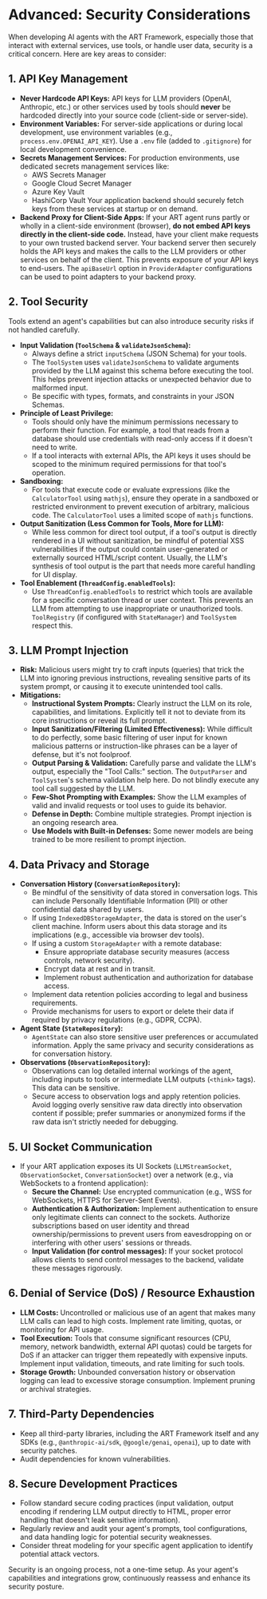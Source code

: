 # Advanced: Security Considerations

When developing AI agents with the ART Framework, especially those that interact with external services, use tools, or handle user data, security is a critical concern. Here are key areas to consider:

## 1. API Key Management

*   **Never Hardcode API Keys:** API keys for LLM providers (OpenAI, Anthropic, etc.) or other services used by tools should **never** be hardcoded directly into your source code (client-side or server-side).
*   **Environment Variables:** For server-side applications or during local development, use environment variables (e.g., `process.env.OPENAI_API_KEY`). Use a `.env` file (added to `.gitignore`) for local development convenience.
*   **Secrets Management Services:** For production environments, use dedicated secrets management services like:
    *   AWS Secrets Manager
    *   Google Cloud Secret Manager
    *   Azure Key Vault
    *   HashiCorp Vault
    Your application backend should securely fetch keys from these services at startup or on demand.
*   **Backend Proxy for Client-Side Apps:** If your ART agent runs partly or wholly in a client-side environment (browser), **do not embed API keys directly in the client-side code.** Instead, have your client make requests to your own trusted backend server. Your backend server then securely holds the API keys and makes the calls to the LLM providers or other services on behalf of the client. This prevents exposure of your API keys to end-users. The `apiBaseUrl` option in `ProviderAdapter` configurations can be used to point adapters to your backend proxy.

## 2. Tool Security

Tools extend an agent's capabilities but can also introduce security risks if not handled carefully.

*   **Input Validation (`ToolSchema` & `validateJsonSchema`):**
    *   Always define a strict `inputSchema` (JSON Schema) for your tools.
    *   The `ToolSystem` uses `validateJsonSchema` to validate arguments provided by the LLM against this schema before executing the tool. This helps prevent injection attacks or unexpected behavior due to malformed input.
    *   Be specific with types, formats, and constraints in your JSON Schemas.
*   **Principle of Least Privilege:**
    *   Tools should only have the minimum permissions necessary to perform their function. For example, a tool that reads from a database should use credentials with read-only access if it doesn't need to write.
    *   If a tool interacts with external APIs, the API keys it uses should be scoped to the minimum required permissions for that tool's operation.
*   **Sandboxing:**
    *   For tools that execute code or evaluate expressions (like the `CalculatorTool` using `mathjs`), ensure they operate in a sandboxed or restricted environment to prevent execution of arbitrary, malicious code. The `CalculatorTool` uses a limited scope of `mathjs` functions.
*   **Output Sanitization (Less Common for Tools, More for LLM):**
    *   While less common for direct tool output, if a tool's output is directly rendered in a UI without sanitization, be mindful of potential XSS vulnerabilities if the output could contain user-generated or externally sourced HTML/script content. Usually, the LLM's synthesis of tool output is the part that needs more careful handling for UI display.
*   **Tool Enablement (`ThreadConfig.enabledTools`):**
    *   Use `ThreadConfig.enabledTools` to restrict which tools are available for a specific conversation thread or user context. This prevents an LLM from attempting to use inappropriate or unauthorized tools. `ToolRegistry` (if configured with `StateManager`) and `ToolSystem` respect this.

## 3. LLM Prompt Injection

*   **Risk:** Malicious users might try to craft inputs (queries) that trick the LLM into ignoring previous instructions, revealing sensitive parts of its system prompt, or causing it to execute unintended tool calls.
*   **Mitigations:**
    *   **Instructional System Prompts:** Clearly instruct the LLM on its role, capabilities, and limitations. Explicitly tell it not to deviate from its core instructions or reveal its full prompt.
    *   **Input Sanitization/Filtering (Limited Effectiveness):** While difficult to do perfectly, some basic filtering of user input for known malicious patterns or instruction-like phrases can be a layer of defense, but it's not foolproof.
    *   **Output Parsing & Validation:** Carefully parse and validate the LLM's output, especially the "Tool Calls:" section. The `OutputParser` and `ToolSystem`'s schema validation help here. Do not blindly execute any tool call suggested by the LLM.
    *   **Few-Shot Prompting with Examples:** Show the LLM examples of valid and invalid requests or tool uses to guide its behavior.
    *   **Defense in Depth:** Combine multiple strategies. Prompt injection is an ongoing research area.
    *   **Use Models with Built-in Defenses:** Some newer models are being trained to be more resilient to prompt injection.

## 4. Data Privacy and Storage

*   **Conversation History (`ConversationRepository`):**
    *   Be mindful of the sensitivity of data stored in conversation logs. This can include Personally Identifiable Information (PII) or other confidential data shared by users.
    *   If using `IndexedDBStorageAdapter`, the data is stored on the user's client machine. Inform users about this data storage and its implications (e.g., accessible via browser dev tools).
    *   If using a custom `StorageAdapter` with a remote database:
        *   Ensure appropriate database security measures (access controls, network security).
        *   Encrypt data at rest and in transit.
        *   Implement robust authentication and authorization for database access.
    *   Implement data retention policies according to legal and business requirements.
    *   Provide mechanisms for users to export or delete their data if required by privacy regulations (e.g., GDPR, CCPA).
*   **Agent State (`StateRepository`):**
    *   `AgentState` can also store sensitive user preferences or accumulated information. Apply the same privacy and security considerations as for conversation history.
*   **Observations (`ObservationRepository`):**
    *   Observations can log detailed internal workings of the agent, including inputs to tools or intermediate LLM outputs (`<think>` tags). This data can be sensitive.
    *   Secure access to observation logs and apply retention policies. Avoid logging overly sensitive raw data directly into observation content if possible; prefer summaries or anonymized forms if the raw data isn't strictly needed for debugging.

## 5. UI Socket Communication

*   If your ART application exposes its UI Sockets (`LLMStreamSocket`, `ObservationSocket`, `ConversationSocket`) over a network (e.g., via WebSockets to a frontend application):
    *   **Secure the Channel:** Use encrypted communication (e.g., WSS for WebSockets, HTTPS for Server-Sent Events).
    *   **Authentication & Authorization:** Implement authentication to ensure only legitimate clients can connect to the sockets. Authorize subscriptions based on user identity and thread ownership/permissions to prevent users from eavesdropping on or interfering with other users' sessions or threads.
    *   **Input Validation (for control messages):** If your socket protocol allows clients to send control messages to the backend, validate these messages rigorously.

## 6. Denial of Service (DoS) / Resource Exhaustion

*   **LLM Costs:** Uncontrolled or malicious use of an agent that makes many LLM calls can lead to high costs. Implement rate limiting, quotas, or monitoring for API usage.
*   **Tool Execution:** Tools that consume significant resources (CPU, memory, network bandwidth, external API quotas) could be targets for DoS if an attacker can trigger them repeatedly with expensive inputs. Implement input validation, timeouts, and rate limiting for such tools.
*   **Storage Growth:** Unbounded conversation history or observation logging can lead to excessive storage consumption. Implement pruning or archival strategies.

## 7. Third-Party Dependencies

*   Keep all third-party libraries, including the ART Framework itself and any SDKs (e.g., `@anthropic-ai/sdk`, `@google/genai`, `openai`), up to date with security patches.
*   Audit dependencies for known vulnerabilities.

## 8. Secure Development Practices

*   Follow standard secure coding practices (input validation, output encoding if rendering LLM output directly to HTML, proper error handling that doesn't leak sensitive information).
*   Regularly review and audit your agent's prompts, tool configurations, and data handling logic for potential security weaknesses.
*   Consider threat modeling for your specific agent application to identify potential attack vectors.

Security is an ongoing process, not a one-time setup. As your agent's capabilities and integrations grow, continuously reassess and enhance its security posture.